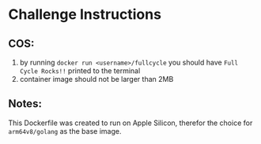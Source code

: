 # Challenge Instructions

## COS:

1. by running `docker run <username>/fullcycle` you should have `Full Cycle Rocks!!` printed to the terminal
2. container image should not be larger than 2MB

## Notes:

This Dockerfile was created to run on Apple Silicon, therefor the choice for `arm64v8/golang` as the base image.
